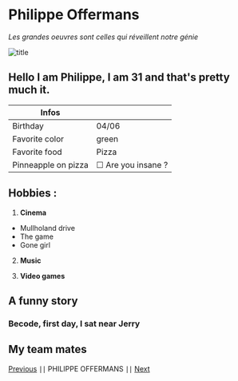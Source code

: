 # Philippe Offermans 

*Les grandes oeuvres sont celles qui réveillent notre génie*

![title](https://scontent.fbru4-1.fna.fbcdn.net/v/t1.6435-9/122636925_10222572933727961_5331839296425947606_n.jpg?_nc_cat=110&ccb=1-5&_nc_sid=174925&_nc_ohc=FQSWPvMsrH0AX_oObaX&_nc_ht=scontent.fbru4-1.fna&oh=00_AT87lbmQG1gZNtXYmuOETqtalduk8VcDUfs7hV-ClPgjYQ&oe=6223366C)

## Hello I am Philippe, I am 31 and that's pretty much it. 

| Infos |  |
| ----------- | ----------- |
| Birthday | 04/06 |
| Favorite color | green |
| Favorite food | Pizza | 
| Pinneapple on pizza  | ☐ Are you insane ? | 

## Hobbies :

1. **Cinema** 
- Mullholand drive
- The game
- Gone girl

2. **Music**

3. **Video games**

## A funny story
### Becode, first day, I sat near Jerry 



## My team mates
[Previous]() ∣∣ PHILIPPE OFFERMANS ∣∣ [Next](https://discordapp.com/channels/@me/939090065408290816/939090068751142953)



